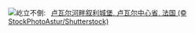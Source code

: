 ![](https://www.bing.com/th?id=OHR.ChateauLoire_ZH-CN5040147638_UHD.jpg&w=1000)屹立不倒:&nbsp;&ensp;[卢瓦尔河畔叙利城堡, 卢瓦尔中心省, 法国 (© StockPhotoAstur/Shutterstock)](https://www.bing.com/th?id=OHR.ChateauLoire_ZH-CN5040147638_UHD.jpg)
<br><br/>
